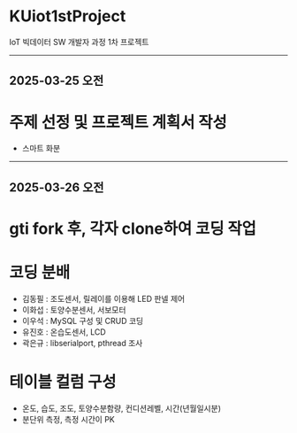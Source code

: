 # KUiot1stProject
IoT 빅데이터 SW 개발자 과정 1차 프로젝트

---
2025-03-25 오전
---
# 주제 선정 및 프로젝트 계획서 작성
- 스마트 화분

---
2025-03-26 오전
---
# gti fork 후, 각자 clone하여 코딩 작업

# 코딩 분배
- 김동필 : 조도센서, 릴레이를 이용해 LED 판넬 제어
- 이화섭 : 토양수분센서, 서보모터
- 이우석 : MySQL 구성 및 CRUD 코딩
- 유진호 : 온습도센서, LCD
- 곽은규 : libserialport, pthread 조사

# 테이블 컬럼 구성
- 온도, 습도, 조도, 토양수분함량, 컨디션레벨, 시간(년월일시분)
- 분단위 측정, 측정 시간이 PK
